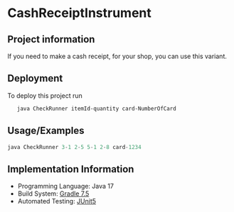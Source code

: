 
# CashReceiptInstrument
## Project information

If you need to make a cash receipt, for your shop, you can use this variant.

## Deployment

To deploy this project run

```bash
   java CheckRunner itemId-quantity card-NumberOfCard

```



## Usage/Examples

```java
java CheckRunner 3-1 2-5 5-1 2-8 card-1234
```


## Implementation Information

* Programming Language: Java 17
* Build System: [Gradle 7.5](https://gradle.org/)
* Automated Testing: [JUnit5](https://junit.org/junit5/)






